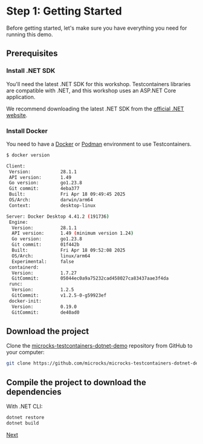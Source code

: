 # Step 1: Getting Started

Before getting started, let's make sure you have everything you need for running this demo.

## Prerequisites

### Install .NET SDK
You'll need the latest .NET SDK for this workshop. Testcontainers libraries are compatible with .NET, and this workshop uses an ASP.NET Core application.

We recommend downloading the latest .NET SDK from the [official .NET website](https://dotnet.microsoft.com/download).

### Install Docker
You need to have a [Docker](https://docs.docker.com/get-docker/) or [Podman](https://podman.io/) environment to use Testcontainers.

```bash
$ docker version

Client:
 Version:           28.1.1
 API version:       1.49
 Go version:        go1.23.8
 Git commit:        4eba377
 Built:             Fri Apr 18 09:49:45 2025
 OS/Arch:           darwin/arm64
 Context:           desktop-linux

Server: Docker Desktop 4.41.2 (191736)
 Engine:
  Version:          28.1.1
  API version:      1.49 (minimum version 1.24)
  Go version:       go1.23.8
  Git commit:       01f442b
  Built:            Fri Apr 18 09:52:08 2025
  OS/Arch:          linux/arm64
  Experimental:     false
 containerd:
  Version:          1.7.27
  GitCommit:        05044ec0a9a75232cad458027ca83437aae3f4da
 runc:
  Version:          1.2.5
  GitCommit:        v1.2.5-0-g59923ef
 docker-init:
  Version:          0.19.0
  GitCommit:        de40ad0
```

## Download the project

Clone the [microcks-testcontainers-dotnet-demo](https://github.com/microcks/microcks-testcontainers-dotnet-demo) repository from GitHub to your computer:

```bash
git clone https://github.com/microcks/microcks-testcontainers-dotnet-demo.git
```

## Compile the project to download the dependencies

With .NET CLI:

```bash
dotnet restore
dotnet build
```

[Next](step2-exploring-the-app.md)
